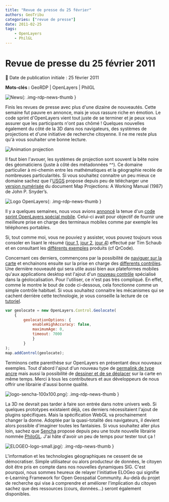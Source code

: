 ```yaml
---
title: "Revue de presse du 25 février"
authors: GeoTribu
categories: ["revue de presse"]
date: 2011-02-25
tags: 
    - OpenLayers
    - PhilGL
---
```


# Revue de presse du 25 février 2011

:calendar: Date de publication initiale : 25 février 2011

**Mots-clés :** GeoRDP | OpenLayers | PhilGL

![News](https://cdn.geotribu.fr/img/internal/icons-rdp-news/news.png "Icône news générique"){: .img-rdp-news-thumb }

Finis les revues de presse avec plus d'une dizaine de nouveautés. Cette semaine fut pauvre en annonce, mais je vous rassure riche en émotion. Le code sprint d'OpenLayers vient tout juste de se terminer et je peux vous assurer que les participants n'ont pas chômé ! Quelques nouvelles également du côté de la 3D dans nos navigateurs, des systèmes de projections et d'une initiative de recherche citoyenne. Il ne me reste plus qu'à vous souhaiter une bonne lecture.

![Animation projection](https://upload.wikimedia.org/wikipedia/commons/b/bb/Dymaxion_2003_animation_small1.gif "Animation de la transformation du globe terrestre selon les projections")

Il faut bien l'avouer, les systèmes de projection sont souvent la bête noire des géomaticiens (juste à côté des métadonnées ^^). Ce domaine particulier à mi-chemin entre les mathématiques et la géographie recèle de nombreuses particularités. Si vous souhaitez connaitre un peu mieux ce domaine sachez que l'[USGS](http://pubs.er.usgs.gov/publication/pp1395) propose depuis peu de télécharger une [version numérisée](http://onlinepubs.er.usgs.gov/djvu/PP/PP_1395.pdf) du document Map Projections: A Working Manual (1987) de John P. Snyder’s.

![Logo OpenLayers](https://cdn.geotribu.fr/img/logos-icones/logiciels_librairies/openlayers.png){: .img-rdp-news-thumb }

Il y a quelques semaines, nous vous avions [annoncé](http://geotribu.net/node/339#openlayers-mobile) la tenue d'un [code sprint OpenLayers spécial mobile](http://wiki.osgeo.org/wiki/Lausanne_Code_Sprint_2011). Celui-ci avait pour objectif de fournir une meilleure prise en charge des terminaux mobiles comme par exemple les téléphones portables.

Si, tout comme moi, vous ne pouviez y assister, vous pouvez toujours vous consoler en lisant le résumé ([jour 1](https://openlayers.org/blog/2011/02/21/mobile-sprint-day-one/), [jour 2](https://openlayers.org/blog/2011/02/22/mobile-sprint-day-two/), [jour 4](https://openlayers.org/blog/2011/02/24/mobile-sprint-day-four/)) effectué par Tim Schaub et en consultant les [différents exemples](https://openlayers.org/dev/examples/?q=mobile) produits (cf QrCode).

Concernant ces derniers, commençons par la possibilité de [naviguer sur la carte](http://www.openlayers.org/dev/examples/mobile-navigation.html) et enchainons ensuite sur la prise en charge des [differents contrôles](https://openlayers.org/dev/examples/controls.html?zoom=3&lat=46.8457&lon=7.99805&layers=B0F). Une dernière nouveauté qui sera utile aussi bien aux plateformes mobiles qu'aux applications desktop est l'ajout d'un [nouveau contrôle](http://www.openlayers.org/dev/examples/geolocation.html) spécialisé dans la géolocalisation. Pour l'utiliser, ce n'est pas très compliqué. En effet, comme le montre le bout de code ci-dessous, cela fonctionne comme un simple contrôle habituel. Si vous souhaitez connaitre les mécanismes qui se cachent derrière cette technologie, je vous conseille la lecture de ce [tutoriel](http://geotribu.net/node/187).

```javascript
var geolocate = new OpenLayers.Control.Geolocate(
    {
        geolocationOptions: {
            enableHighAccuracy: false,
            maximumAge: 0,
            timeout: 7000
            }
        }
);
map.addControl(geolocate);
```

Terminons cette parenthèse sur OpenLayers en présentant deux nouveaux exemples. Tout d'abord l'ajout d'un nouveau type de [permalink de type ancre](http://www.openlayers.org/dev/examples/anchor-permalink.html#zoom=2&lat=9.79568&lon=92.8125&layers=B) mais aussi la possibilité de [dessiner et de se déplacer](http://dev.openlayers.org/sandbox/elemoine/draw-feature/examples/draw-feature.html) sur la carte en même temps. Merci à tous les contributeurs et aux développeurs de nous offrir une librairie d'aussi bonne qualité.

![logo-sencha-100x100.png](https://cdn.geotribu.fr/img/logos-icones/logiciels_librairies/sencha_extjs.jpg){: .img-rdp-news-thumb }

La 3D ne devrait pas tarder à faire son entrée dans notre univers web. Si quelques prototypes existaient déjà, ces derniers nécessitaient l'ajout de plugins spécifiques. Mais la spécification WebGL va prochainement changer la donne. Adoptée par la quasi-totalité des navigateurs, il devient alors possible d'imaginer toutes les fantaisies. Si vous souhaitez aller plus loin, sachez que [Sencha](http://www.sencha.com/blog/introducing-philogl-a-webgl-javascript-library-from-sencha-labs/) propose depuis peu une toute nouvelle librairie nommée [PhiloGL](http://senchalabs.github.com/philogl/). J'ai hâte d'avoir un peu de temps pour tester tout ça !

![ELOGEO-logo-small.jpg](https://cdn.geotribu.fr/img/logos-icones/entreprises_association/elogeo.jpg){: .img-rdp-news-thumb }

L'information et les technologies géographiques ne cessent de se démocratiser. Simple utilisateur ou alors producteur de données, le citoyen doit être pris en compte dans nos nouvelles dynamiques SIG. C'est pourquoi, nous sommes heureux de relayer l'initiative ELOGeo qui signifie e-Learning Framework for Open Geospatial Community. Au-delà du projet de recherche qui vise à comprendre et améliorer l'implication du citoyen sachez que des ressources (cours, données...) seront également disponibles.
